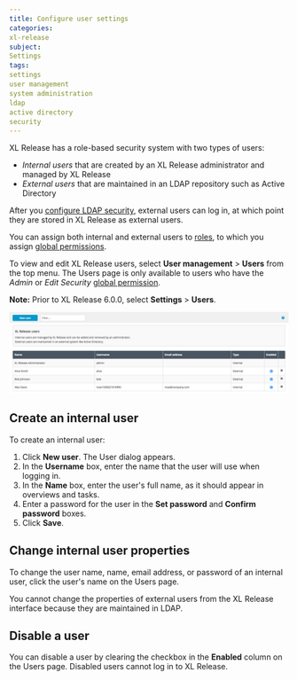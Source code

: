 ```yaml
---
title: Configure user settings
categories:
xl-release
subject:
Settings
tags:
settings
user management
system administration
ldap
active directory
security
---
```


XL Release has a role-based security system with two types of users:

* _Internal users_ that are created by an XL Release administrator and managed by XL Release
* _External users_ that are maintained in an LDAP repository such as Active Directory

After you [configure LDAP security](/xl-release/how-to/configure-ldap-security-for-xl-release.html), external users can log in, at which point they are stored in XL Release as external users.

You can assign both internal and external users to [roles](/xl-release/how-to/configure-roles.html), to which you assign [global permissions](/xl-release/how-to/configure-permissions.html).

To view and edit XL Release users, select **User management** > **Users**  from the top menu. The Users page is only available to users who have the *Admin* or *Edit Security* [global permission](/xl-release/how-to/configure-permissions.html).

**Note:** Prior to XL Release 6.0.0, select **Settings** > **Users**.

![Users](../images/users.png)

## Create an internal user

To create an internal user:

1. Click **New user**. The User dialog appears.
1. In the **Username** box, enter the name that the user will use when logging in.
1. In the **Name** box, enter the user's full name, as it should appear in overviews and tasks.
1. Enter a password for the user in the **Set password** and **Confirm password** boxes.
1. Click **Save**.

## Change internal user properties

To change the user name, name, email address, or password of an internal user, click the user's name on the Users page.

You cannot change the properties of external users from the XL Release interface because they are maintained in LDAP.

## Disable a user

You can disable a user by clearing the checkbox in the **Enabled** column on the Users page. Disabled users cannot log in to XL Release.
